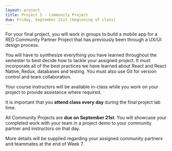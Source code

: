 ```yaml
---
layout: project
title: Project 5 - Community Project
due: Friday, September 21st (beginning of class)
---
```


For your final project, you will work in groups to build a mobile app for a RED Community Partner Project that has previously been through a UX/UI design process.

You will have to synthesize everything you have learned throughout the semester to best decide how to tackle your assigned project. It must incorporate all of the best practices we have learned about React and React Native, Redux, databases and testing. You must also use Git for version control and team collaboration.

Your course instructors will be available in-class while you work on your project to provide assistance where required.

It is important that you **attend class every day** during the final project lab time.

All Community Projects are **due on September 21st**. You will showcase your completed work with your team in a project demo to your community partner and instructors on that day.

More details will be supplied regarding your assigned community partners and teammates at the end of Week 7.

